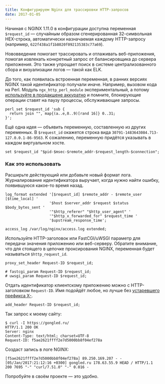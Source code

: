 ```yaml
---
title: Конфигурируем Nginx для трассировки HTTP-запросов
date: 2017-01-05
---
```


Начиная с NGINX 1.11.0 в конфигурации доступна переменная `$request_id` — случайным образом сгенерированная 32-символьная HEX-строка, автоматически назначаемая каждому HTTP-запросу (например, `622f438a1f1b8020f092135383c77a69`).

Нововведение помогает трассировать и отлаживать веб-приложения, помогая извлекать конкретный запрос от балансировщика до сервера приложения. Это также упрощает поиск в системе централизованного сбора и визуализации логов — такой как ELK.

До того, как появилась встроенная переменная, в ранних версиях NGINX такой идентификатор получали иначе. Например, вызовом кода на Perl. Модуль `ngx_http_perl_module` экспериментальный, а потому [используйте в продакшене аккуратно](http://nginx.org/ru/docs/http/ngx_http_perl_module.html) и помните, блокирующие операции ставят на паузу процессы, обслуживающие запросы.

```
perl_set $request_id 'sub {
  return join "", map{(a..e,0..9)[rand 16]} 0..31;
}';
```

Ещё одна идея — объявить переменную, составленную из других переменных. В `$request_id` окажется строка вида `30791-1483643084.713-127.0.0.1-86-9563`. К сожалению, переменную придётся указывать в каждом виртуальном хосте.

```
set $request_id "$pid-$msec-$remote_addr-$request_length-$connection";
```

### Как это использовать

Расширьте действующий или добавьте новый формат лога. Журналирование идентификатора выручает, когда нужно найти ошибку, появившуюся какое-то время назад.

```
log_format extended '[$request_id] $remote_addr - $remote_user [$time_local] '
                    '$host $server_addr $request $status $body_bytes_sent '
                    '"$http_referer" "$http_user_agent" '
                    '"$http_x_forwarded_for" $request_time '
                    '$upstream_response_time';

access_log /var/log/nginx/access.log extended;
```

Используйте HTTP-заголовок или FastCGI/uWSGI параметр для передачи значения приложению или веб-серверу. Обратите внимание, что для стоящего в цепочке проксирования NGINX, переменная будет называться `$http_request_id`.

```
proxy_set_header Request-ID $request_id;

# fastcgi_param Request-ID $request_id;
# uwsgi_param Request-ID $request_id;
```

Отдать идентификатор клиентскому приложению можно с HTTP-заголовком `Request-ID`. Имя подойдёт любое, но лучше без [устаревшего префикса X-](https://tools.ietf.org/html/rfc6648).

```
add_header Request-ID $request_id;
```

Так запрос к моему сайту:
```
$ curl -I https://gongled.ru/
HTTP/1.1 200 OK
Server: nginx
Content-Type: text/html; charset=UTF-8
Request-ID: f5ae2621ffff2e7d5000bb8f04ef278a
```

Создаст запись в логе NGINX:
```
[f5ae2621ffff2e7d5000bb8f04ef278a] 89.250.169.207 - - [05/Jan/2017:21:12:16 +0300] gongled.ru 178.63.55.9 HEAD / HTTP/1.1 200 7695 "-" "curl/7.51.0" "-" 0.016 -
```

Попробуйте в своём проекте — это удобно.
